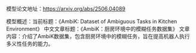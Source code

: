 模型论文地址：https://arxiv.org/abs/2506.04089

模型概述：当前标题：《AmbiK: Dataset of Ambiguous Tasks in Kitchen Environment》
中文文章标题：《AmbiK：厨房环境中的模糊任务数据集》
文章内容：介绍了AmbiK数据集，包含厨房环境中的模糊任务，旨在提高机器人执行多义性任务的能力。
